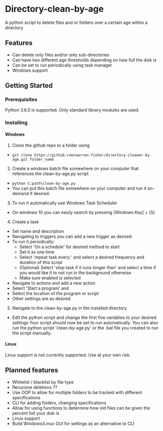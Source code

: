 # Directory-clean-by-age 
 A python script to delete files and or folders over a certain age within a directory 

## Features 
- Can delete only files and/or only sub-directories
- Can have two different age thresholds depending on how full the disk is 
- Can be set to run periodically using task manager 
- Windows support

## Getting Started

### Prerequisites
Python 3.6.5 is supported. 
Only standard library modules are used. 

### Installing
#### Windows 
1. Clone the github repo to a folder using
- `git clone https://github.com/warren-fisher/directory-cleaner-by-age.git folder_name` 
2. Create a windows batch file somewhere on your computer that references the clean-by-age.py script 
- `python C:path\clean-by-age.py`
- You can put this batch file somewhere on your computer and run it on-demand if desired. 
3. To run it automatically use Windows Task Scheduler
- On windows 10 you can easily search by pressing [Windows Key] + [S]
4. Create a task
- Set name and description 
- Navigating to triggers you can add a new trigger as desired. 
- To run it periodically:
    - Select 'On a schedule' for desired method to start
    - Set it as one time
    - Select 'repeat task every:' and select a desired frequency and duration of this script
    - (Optional) Select 'stop task if it runs longer than' and select a time if you would like it to not run in the background otherwise
    - Make sure enabled is selected 
- Navigate to actions and add a new action 
- Select 'Start a program' and 
- Select the location of the program or script 
- Other settings are as desired
5. Navigate to the clean-by-age.py in the installed directory
- Edit the python script and change the first five variables to your desired settings
Your script should now be set to run automatically. You can also run the python script 'clean-by-age.py' or the .bat file you created to run the script manually. 

#### Linux 
Linux support is not currently supported. Use at your own risk. 

## Planned features
- Whitelist / blacklist by file type
- Recursive deletions ?? 
- Use OOP to allow for multiple folders to be tracked with different specifications
- CLI for adding folders, changing specifications 
- Allow for using functions to determine how old files can be given the percent full your disk is
- Linux support
- Build Windows/Linux GUI for settings as an alternative to CLI 